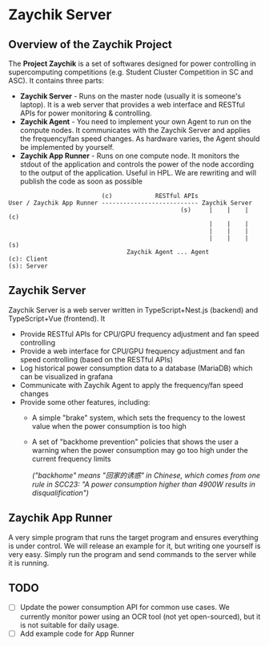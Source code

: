 # Zaychik Server

## Overview of the Zaychik Project

The **Project Zaychik** is a set of softwares designed for power controlling in supercomputing competitions (e.g. Student Cluster Competition in SC and ASC). It contains three parts:

- **Zaychik Server** - Runs on the master node (usually it is someone's laptop). It is a web server that provides a web interface and RESTful APIs for power monitoring & controlling.
- **Zaychik Agent** - You need to implement your own Agent to run on the compute nodes. It communicates with the Zaychik Server and applies the frequency/fan speed changes. As hardware varies, the Agent should be implemented by yourself.
- **Zaychik App Runner** - Runs on one compute node. It monitors the stdout of the application and controls the power of the node according to the output of the application. Useful in HPL. We are rewriting and will publish the code as soon as possible

```plain
                          (c)            RESTful APIs
User / Zaychik App Runner --------------------------- Zaychik Server
                                            	(s)     |    |    | (c)
                                                        |    |    |
                                                        |    |    |
                                                        |    |    | (s)
					             Zaychik Agent ... Agent
(c): Client
(s): Server
```

## Zaychik Server

Zaychik Server is a web server written in TypeScript+Nest.js (backend) and TypeScript+Vue (frontend). It

- Provide RESTful APIs for CPU/GPU frequency adjustment and fan speed controlling
- Provide a web interface for CPU/GPU frequency adjustment and fan speed controlling (based on the RESTful APIs)
- Log historical power consumption data to a database (MariaDB) which can be visualized in grafana
- Communicate with Zaychik Agent to apply the frequency/fan speed changes
- Provide some other features, including:
  - A simple "brake" system, which sets the frequency to the lowest value when the power consumption is too high
  - A set of "backhome prevention" policies that shows the user a warning when the power consumption may go too high under the current frequency limits
  
    *("backhome" means "回家的诱惑" in Chinese, which comes from one rule in SCC23: "A power consumption higher than 4900W results in disqualification")*

## Zaychik App Runner

A very simple program that runs the target program and ensures everything is under control. We will release an example for it, but writing one yourself is very easy. Simply run the program and send commands to the server while it is running.

## TODO

- [ ] Update the power consumption API for common use cases. We currently monitor power using an OCR tool (not yet open-sourced), but it is not suitable for daily usage.
- [ ] Add example code for App Runner 

